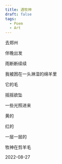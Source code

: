 ```yaml
---
title: 遇牧神
draft: false
tags:
  - Poem
  - Art
---
```

去郑州

伴晚出发

雨断断续续


我被困在一头淋湿的绵羊里

它的毛

摇摇欲坠


一些光照进来

黄的

红的

一层一层的

牧神在剪羊毛

2022-08-27

